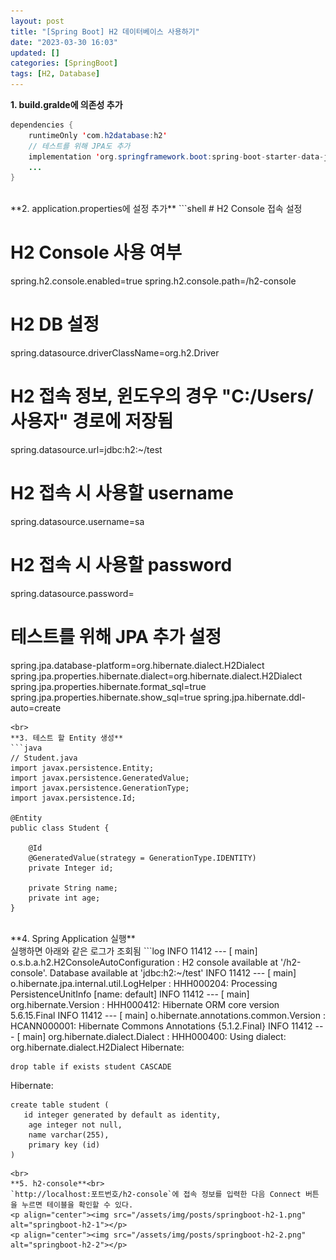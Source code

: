 ```yaml
---
layout: post
title: "[Spring Boot] H2 데이터베이스 사용하기"
date: "2023-03-30 16:03"
updated: []
categories: [SpringBoot]
tags: [H2, Database]
---
```


**1. build.gralde에 의존성 추가**
```java
dependencies {
	runtimeOnly 'com.h2database:h2'
    // 테스트를 위해 JPA도 추가
    implementation 'org.springframework.boot:spring-boot-starter-data-jpa'
    ...
}
```
<br>
**2. application.properties에 설정 추가**
```shell
# H2 Console 접속 설정

# H2 Console 사용 여부
spring.h2.console.enabled=true
spring.h2.console.path=/h2-console

# H2 DB 설정
spring.datasource.driverClassName=org.h2.Driver
# H2 접속 정보, 윈도우의 경우 "C:/Users/사용자" 경로에 저장됨
spring.datasource.url=jdbc:h2:~/test
# H2 접속 시 사용할 username
spring.datasource.username=sa
# H2 접속 시 사용할 password
spring.datasource.password=

# 테스트를 위해 JPA 추가 설정
spring.jpa.database-platform=org.hibernate.dialect.H2Dialect
spring.jpa.properties.hibernate.dialect=org.hibernate.dialect.H2Dialect
spring.jpa.properties.hibernate.format_sql=true
spring.jpa.properties.hibernate.show_sql=true
spring.jpa.hibernate.ddl-auto=create
```
<br>
**3. 테스트 할 Entity 생성**
```java
// Student.java
import javax.persistence.Entity;
import javax.persistence.GeneratedValue;
import javax.persistence.GenerationType;
import javax.persistence.Id;

@Entity
public class Student {

    @Id
    @GeneratedValue(strategy = GenerationType.IDENTITY)
    private Integer id;

    private String name;
    private int age;
}
```
<br>
**4. Spring Application 실행**<br>
실행하면 아래와 같은 로그가 조회됨
```log
INFO 11412 --- [           main] o.s.b.a.h2.H2ConsoleAutoConfiguration    : H2 console available at '/h2-console'. Database available at 'jdbc:h2:~/test'
INFO 11412 --- [           main] o.hibernate.jpa.internal.util.LogHelper  : HHH000204: Processing PersistenceUnitInfo [name: default]
INFO 11412 --- [           main] org.hibernate.Version                    : HHH000412: Hibernate ORM core version 5.6.15.Final
INFO 11412 --- [           main] o.hibernate.annotations.common.Version   : HCANN000001: Hibernate Commons Annotations {5.1.2.Final}
INFO 11412 --- [           main] org.hibernate.dialect.Dialect            : HHH000400: Using dialect: org.hibernate.dialect.H2Dialect
Hibernate: 
    
    drop table if exists student CASCADE 
Hibernate: 
    
    create table student (
       id integer generated by default as identity,
        age integer not null,
        name varchar(255),
        primary key (id)
    )
```
<br>
**5. h2-console**<br>
`http://localhost:포트번호/h2-console`에 접속 정보를 입력한 다음 Connect 버튼을 누르면 테이블을 확인할 수 있다.
<p align="center"><img src="/assets/img/posts/springboot-h2-1.png" alt="springboot-h2-1"></p>
<p align="center"><img src="/assets/img/posts/springboot-h2-2.png" alt="springboot-h2-2"></p>
